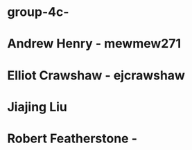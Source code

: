 # group-4c-
# Andrew Henry - mewmew271
# Elliot Crawshaw - ejcrawshaw
# Jiajing Liu
# Robert Featherstone - 
